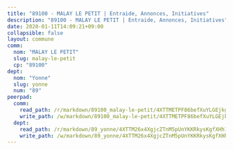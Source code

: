 ```yaml
---
title: "89100 - MALAY LE PETIT | Entraide, Annonces, Initiatives"
description: "89100 - MALAY LE PETIT | Entraide, Annonces, Initiatives"
date: 2020-01-11T14:09:21+09:00
collapsible: false
layout: commune
comm:
  nom: "MALAY LE PETIT"
  slug: malay-le-petit
  cp: "89100"
dept:
  nom: "Yonne"
  slug: yonne
  num: "89"
peerpad:
  comm:
    read_path: /r/markdown/89100_malay-le-petit/4XTTMETPF86befXuYLGEjkggMt3VYBshjaKd7mSdF9om2QAKi
    write_path: /w/markdown/89100_malay-le-petit/4XTTMETPF86befXuYLGEjkggMt3VYBshjaKd7mSdF9om2QAKi-K3TgUGrZXpNgmNLLERSp4Qs3tzdMws26wdUGAaZ1qoVbTVr5s9dih2FwQBqddc4PKftEEywYfnYiuk71Mve2KbwRBmznSjJXHEQPVk1upttVMMW4bcSr9D23NWLFBaNo6onYfeJU
  dept:
    read_path: /r/markdown/89_yonne/4XTTM26x4XgjcZTnM5pUnYKKRkysKgfXHh1wiigoPHqn9LDKB
    write_path: /w/markdown/89_yonne/4XTTM26x4XgjcZTnM5pUnYKKRkysKgfXHh1wiigoPHqn9LDKB-K3TgU4xaMVqzoRnPJNyddApuMoWvJyHL35bzooauYvdhG3MLg3ikjpoueq9BDtqVP4hJBQxpPxix2gohzXyST9tZPnEkyXpDMdHiAFpx7EU6e8WgvFk7NPsBQepM8o13bG9dyqq7
---
```


